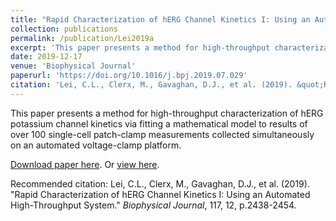 ```yaml
---
title: "Rapid Characterization of hERG Channel Kinetics I: Using an Automated High-Throughput System"
collection: publications
permalink: /publication/Lei2019a
excerpt: 'This paper presents a method for high-throughput characterization of hERG potassium channel kinetics via fitting a mathematical model to results of over 100 single-cell patch-clamp measurements collected simultaneously on an automated voltage-clamp platform.'
date: 2019-12-17
venue: 'Biophysical Journal'
paperurl: 'https://doi.org/10.1016/j.bpj.2019.07.029'
citation: 'Lei, C.L., Clerx, M., Gavaghan, D.J., et al. (2019). &quot;Rapid Characterization of hERG Channel Kinetics I: Using an Automated High-Throughput System.&quot; <i>Biophysical Journal</i>, 117, 12, p.2438-2454.'
---
```

This paper presents a method for high-throughput characterization of hERG potassium channel kinetics via fitting a mathematical model to results of over 100 single-cell patch-clamp measurements collected simultaneously on an automated voltage-clamp platform.

[Download paper here](http://chonlei.github.io/files/Lei2019a.pdf). Or [view here](https://doi.org/10.1016/j.bpj.2019.07.029).

Recommended citation:
Lei, C.L., Clerx, M., Gavaghan, D.J., et al. (2019). &quot;Rapid Characterization of hERG Channel Kinetics I: Using an Automated High-Throughput System.&quot; <i>Biophysical Journal</i>, 117, 12, p.2438-2454.
